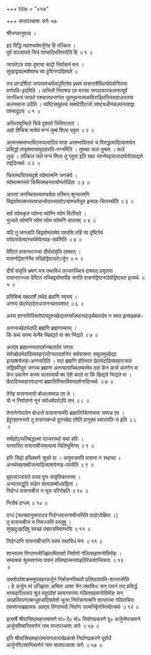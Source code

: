 +++
title = "०५७"

+++
सप्तपञ्चाशः सर्गः ५७  
  
श्रीभगवानुवाच ।  
  
इदं विद्धि महाश्चर्यमर्जुनेह हि यत्किल ।  
पूर्वं सञ्जायते चित्रं पश्चाद्भित्तिरुदेति हि ॥ १ ॥  
  
जायतेऽत्र यया दृष्ट्या सद्यो निर्वासनं मनः ।  
सुखाद्वयात्मशेषश्च सा दृष्टिरुपदिश्यते ॥   
  
तत्र प्राग्दर्शितां जगत्याश्चर्यतादृष्टिमेव प्रथमं वासनाशैथिल्योपयोगितया   
वर्णयति-इदमिति । अभित्तौ निराश्रय एव मनसा जगदाकारकलनात्पूर्वं   
जगच्चित्रं जायते पश्चात्तदन्तर्गता भूतभुवनात्मकविराड्भित्तिस्तदाधारतया   
कल्प्यमाना उदेति । व्यष्टिसमूहस्य समष्टेर्विराजो व्यष्ट्यधीनकल्पनत्वाद्वा   
पश्चादुदयः ॥ १ ॥  
  
अभित्तावुत्थिते चित्रे दृश्यते भित्तिरातता ।  
अहो विचित्रा मायेयं मग्नं तुम्बं शिला प्लुता ॥ २ ॥  
  
अत्यन्तमसम्भावितरूपत्वादियं माया असम्भावितत्वं च विरुद्धत्वादित्याशयेन   
प्रसिद्धां तादृशमायामुदाहरति-मग्नमिति । तुम्ब्याः फलं तुम्बम् । फले   
लुक् । तत्किल जले मग्नं शिला तु प्लुता इति यथा स्वप्नेन्द्रजालादावेवोपपद्यते   
तद्वदित्यर्थः ॥ २ ॥  
  
चित्तस्थचित्रसदृशे व्योमात्मनि जगत्त्रये ।  
व्योमात्मनस्ते किमियमहन्ताव्योमतोदिता ॥ ३ ॥  
  
आस्तां जगच्चित्रस्याश्चर्यता तस्मिन् शून्यात्मनि   
चिद्व्योमात्मनस्तवाहन्तोदयस्ततोऽप्याश्चर्यभूत इत्याह-चित्तस्थेति ॥ ३ ॥  
  
सर्वं व्योमकृतं व्योम्ना व्योम्नि व्योम विलीयते ।  
भुज्यते व्योमनि व्योम व्योम व्योमनि चाततम् ॥ ४ ॥  
  
यदि तु जगत्यपि चिद्व्योमतामेव पश्यसि तर्हि सा दृष्टिरेवं   
पर्यवसन्नेत्याश्चर्यमेवेत्याह-सर्वमिति ॥ ४ ॥  
  
वेष्टितं वासनारज्ज्वा दीर्घसंसृति दामवत् ।  
वासनोद्वेष्टनेनैव तदिहोद्वेष्ट्यतेऽर्जुन ॥ ५ ॥  
  
दीर्घं संसृति भ्रमणं यत्र तथाविधं तज्जगच्चित्रं दामवत् प्रसृतया   
वासनारज्ज्वा वेष्टितं तच्चिद्व्योमापीह जगति वासनोद्वेष्टनादेवोद्वेष्ट्यत इत्यर्थः ॥   
५ ॥  
  
प्रतिबिम्बं यथादर्शे तथेदं ब्रह्मणि स्वयम् ।  
अगम्यं छेदभेदादेराधारानन्यतावशात् ॥ ६ ॥  
  
अस्य ज्ञानातिरिक्तोपायदुरुच्छेद्यताप्यधिष्ठानदार्ढ्यबलादेव न स्वत इत्याह##-  
  
अनन्यच्छेदभेदादि ब्रह्मणि ब्रह्मणाम्बरम् ।  
किं कथं कस्य केनैव च्छिद्यते वा क्व भिद्यते ॥ ७ ॥  
  
अतएव ब्रह्मानन्यतादर्शनबलादेव जगतः   
सर्वच्छेदभेदादिव्यवहारायोग्यतादर्शनेन सर्ववासनाः समूलमुच्छेद्या   
इत्याशयेनाह-अनन्यदिति । यदा ब्रह्मणि प्रतिभातं छेदभेदादिव्यवहारजातं   
तद्विषयीभूतं जगच्च ब्रह्मणा अनन्यत्सच्चिदम्बरमेव तदा केन कर्त्रा करणेन वा   
केन प्रकारेण कस्य फलस्यार्थे क्व देशे काले वा किं छिद्यते भिद्यते वा ।   
छेदादिव्यवहारवादानां ब्रह्मातिरिक्तविषयदर्शनादित्यर्थः ॥ ७ ॥  
  
तेनेह वासनाभावो बोधात्सम्पन्न एव ते ।  
यो न निर्वासनो नूनं सर्वधर्मपरोऽपि सन् ॥ ८ ॥  
  
तेनानेनोपायेन बोधात्ते वासनानामपि ब्रह्मातिरेकेणाभावः सम्पन्न एव ।   
ईदृग्ज्ञानाभावे तु वासनाबन्धो दुरुच्छेद एवेति प्रागुक्तं स्मारयति-य इति ॥ ८   
॥  
  
सर्वज्ञोऽप्यतिबद्धात्मा पञ्जरस्थो यथा हरिः ।  
यस्यास्ति वासनाबीजमत्यल्पं चितिभूमिगम् ॥ ९ ॥  
  
हरिः सिंहो हरितवर्णः शुको वा । अणुमात्रमपि वासना न स्थाप्या ।   
अनर्थसहस्रबीजत्वादित्याशयेनाह-यस्येति ॥ ९ ॥  
  
बृहत्सञ्जायते तस्य पुनः संसृतिकाननम् ।  
अभ्यासाद्धृदि रूढेन सत्यसम्बोधवह्निना ।  
निर्दग्धं वासनाबीजं न भूयः परिरोहति ॥ १० ॥  
  
निःशेषं दग्धम् ॥ १० ॥  
  
दग्धं [व्याख्यानुसारादत्र निर्दग्धवासनाबीजमिति पाठोऽपेक्षितः ।]   
तु वासनाबीजं न निमज्जति वस्तुषु ।  
सुखदुःखादिषु स्वच्छं पद्मपत्रमिवाम्भसि ॥ ११ ॥  
  
निर्दग्धानि वासनाबीजानि यस्य तथाविधं मनः ॥ ११ ॥  
  
शान्तात्मा विगतभयोज्झितामिताशो निर्वाणो गलितमहामनोविमोहः ।  
सम्यक्त्वं श्रुतमवगम्य पावनं तत्तिष्ठात्मन्यपहतिरेकशान्तिरूपः ॥ १२   
॥  
  
उक्तोपदेशक्रममुपसंहरन्नर्जुनं निर्वासनस्थितौ प्रतिष्ठापयति-शान्तात्मेति   
। हे अर्जुन त्वं उज्झिताः अमिता आशा येन तथाविधः सन् पावनं तत् प्रसिद्धं   
भगवद्गीतारूपं श्रुतं मदुपदेशं सम्यगवगम्य गलितमहामनोविमोहः सन्   
अपहतिरपगतबन्धुवधादिक्लेशो भूत्वा निर्वासनात्मनि शान्तात्मा गलितचित्त   
एकशान्तब्रह्मरूपः अतएव विगतभयो निर्वाणः परमनिर्वृतस्तिष्ठेत्यर्थः ॥ १२ ॥  
  
इत्यार्षे श्रीवासिष्ठमहारामायणे वा० दे० मो० निर्वाणप्रकरणे पू० अर्जुनोपाख्याने   
अर्जुनविश्रान्तिवर्णनं नाम सप्तपञ्चाशः सर्गः ॥ ५७ ॥  
  
इति श्रीवासिष्ठमहारामायणतात्पर्यप्रकाशे निर्वाणप्रकरणे पूर्वार्धे   
अर्जुनविऽस्रान्तिवर्णनं नाम सप्तपञ्चाशः सर्गः ॥ ५७ ॥  
  